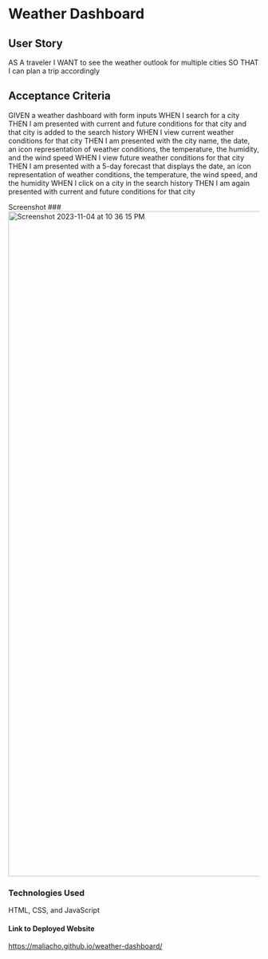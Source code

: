 # Weather Dashboard

## User Story

AS A traveler
I WANT to see the weather outlook for multiple cities
SO THAT I can plan a trip accordingly

## Acceptance Criteria

GIVEN a weather dashboard with form inputs
WHEN I search for a city
THEN I am presented with current and future conditions for that city and that city is added to the search history
WHEN I view current weather conditions for that city
THEN I am presented with the city name, the date, an icon representation of weather conditions, the temperature, the humidity, and the wind speed
WHEN I view future weather conditions for that city
THEN I am presented with a 5-day forecast that displays the date, an icon representation of weather conditions, the temperature, the wind speed, and the humidity
WHEN I click on a city in the search history
THEN I am again presented with current and future conditions for that city

Screenshot
###<img width="1334" alt="Screenshot 2023-11-04 at 10 36 15 PM" src="https://github.com/maliacho/weather-dashboard/assets/141271179/30a63665-1ead-4fb4-8e36-32f521a5a3d4">

### Technologies Used
HTML, CSS, and JavaScript

#### Link to Deployed Website
https://maliacho.github.io/weather-dashboard/
